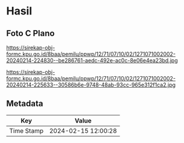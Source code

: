 # Hasil

## Foto C Plano

https://sirekap-obj-formc.kpu.go.id/8baa/pemilu/ppwp/12/71/07/10/02/1271071002002-20240214-224830--be286761-aedc-492e-ac0c-8e06e4ea23bd.jpg

https://sirekap-obj-formc.kpu.go.id/8baa/pemilu/ppwp/12/71/07/10/02/1271071002002-20240214-225633--30586b6e-9748-48ab-93cc-965e312f1ca2.jpg


## Metadata

| Key        | Value               |
| ---------- | ------------------- |
| Time Stamp | 2024-02-15 12:00:28 |



